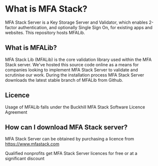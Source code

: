 # What is MFA Stack?

MFA Stack Server is a Key Storage Server and Validator, which enables 2-factor authentication, and optionally
Single Sign On, for existing apps and websites.  This repository hosts MFALib.

## What is MFALib?

MFA Stack Lib (MFALib) is the core validation library used within the MFA Stack server.  We've hosted this source code online as a means for companies looking to implement MFA Stack Server to validate and scrutinise our work.  During the installation process MFA Stack Server downloads the latest stable branch of MFALib from Github.

## Licence

Usage of MFALib falls under the Buckhill MFA Stack Software Licence Agreement

## How can I download MFA Stack server?

MFA Stack Server can be obtained by purchasing a licence from https://www.mfastack.com

Qualified nonprofits get MFA Stack Server licences for free or at a significant discount
